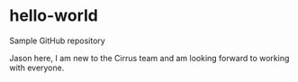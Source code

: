# hello-world
Sample GitHub repository

Jason here, I am new to the Cirrus team and am looking forward to working with everyone.
